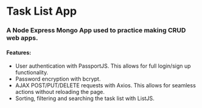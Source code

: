 # Task List App

### A Node Express Mongo App used to practice making CRUD web apps.

#### Features:
* User authentication with PassportJS. This allows for full login/sign up functionality.
* Password encryption with bcrypt.
* AJAX POST/PUT/DELETE requests with Axios. This allows for seamless actions without reloading the page.
* Sorting, filtering and searching the task list with ListJS.
